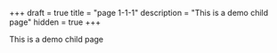 +++
draft = true
title = "page 1-1-1"
description = "This is a demo child page"
hidden = true
+++

This is a demo child page
